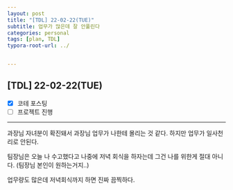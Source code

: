 ```yaml
---
layout: post
title: "[TDL] 22-02-22(TUE)"
subtitle: 업무가 많은데 잘 안풀린다
categories: personal
tags: [plan, TDL]
typora-root-url: ../


---
```




## [TDL] 22-02-22(TUE)

- [x] 코테 포스팅
- [ ] 프로젝트 진행

---

과장님 자녀분이 확진돼서 과장님 업무가 나한테 몰리는 것 같다. 하지만 업무가 일사천리로 안된다.

팀장님은 오늘 나 수고했다고 나중에 저녁 회식을 하자는데 그건 나를 위한게 절대 아니다. (팀장님 본인이 원하는거지..)

업무량도 많은데 저녁회식까지 하면 진짜 끔찍하다.

